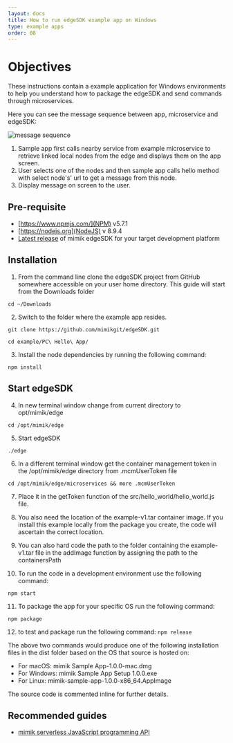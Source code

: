 ```yaml
---
layout: docs
title: How to run edgeSDK example app on Windows
type: example apps
order: 08
---
```


# Objectives

These instructions contain a example application for Windows environments to help you understand how to package the edgeSDK and send commands through microservices.

Here you can see the message sequence between app, microservice and edgeSDK:

![message sequence](https://github.com/mimikgit/edgeSDK/blob/master/docs/pictures/sample_app_message_sequence.png)

1. Sample app first calls nearby service from example microservice to retrieve linked local nodes from the edge and displays them on the app screen.
2. User selects one of the nodes and then sample app calls hello method with select node's' url to get a message from this node.
3. Display message on screen to the user.

## Pre-requisite

- [https://www.npmjs.com/](NPM) v5.7.1
- [https://nodejs.org](NodeJS) v 8.9.4
- [Latest release](https://github.com/mimikgit/edgeSDK/releases/latest) of mimik edgeSDK for your target development platform

## Installation

1. From the command line clone the edgeSDK project from GitHub somewhere accessible on your user home directory. This guide will start from the Downloads folder

```cd ~/Downloads```

2. Switch to the folder where the example app resides.

```git clone https://github.com/mimikgit/edgeSDK.git```

```cd example/PC\ Hello\ App/```


3. Install the node dependencies by running the following command:

```npm install```

## Start edgeSDK

4. In new terminal window change from current directory to opt/mimik/edge

```cd /opt/mimik/edge```

5. Start edgeSDK

```./edge```

6. In a different terminal window get the container management token in the /opt/mimik/edge directory from .mcmUserToken file

```cd /opt/mimik/edge/microservices && more .mcmUserToken ```

7. Place it in the getToken function of the src/hello_world/hello_world.js file.

8. You also need the location of the example-v1.tar container image. If you install this example locally from the package you create, the code will ascertain the correct location.

9. You can also hard code the path to the folder containing the  example-v1.tar file in the addImage function by assigning the path to the containersPath

10. To run the code in a development environment use the following command:

```npm start```

11. To package the app for your specific OS run the following command:

```npm package```

12. to test and package run the following command:
```npm release```

The above two commands would produce one of the following installation files in the dist folder based on the OS that source is hosted on:

* For macOS: mimik Sample App-1.0.0-mac.dmg
* For Windows: mimik Sample App Setup 1.0.0.exe
* For Linux: mimik-sample-app-1.0.0-x86_64.AppImage

The source code is commented inline for further details.

## Recommended guides

* [mimik serverless JavaScript programming API](https://github.com/mimikgit/edgeSDK/wiki/How-to-use-mimik-serverless-JavaScript-programming-API)